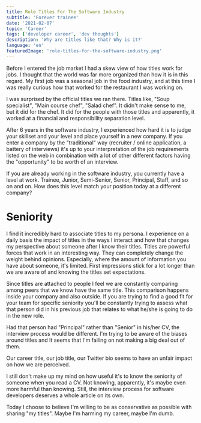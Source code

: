 ```yaml
---
title: Role Titles For The Software Industry
subtitle: 'Forever trainee'
date: '2021-02-07'
topic: 'Career'
tags: ['developer career', 'dev thoughts']
description: 'Why are titles like that? Why is it?'
language: 'en'
featuredImage: 'role-titles-for-the-software-industry.png'
---
```


Before I entered the job market I had a skew view of how titles work for jobs. I thought that the world was far more organized than how it is in this regard. My first job was a seasonal job in the food industry, and at this time I was really curious how that worked for the restaurant I was working on.

I was surprised by the official titles we ran there. Titles like, "Soup specialist", "Main course chef", "Salad chef". It didn't make sense to me, but it did for the chef. It did for the people with those titles and apparently, it worked at a financial and responsibility separation level.

After 6 years in the software industry, I experienced how hard it is to judge your skillset and your level and place yourself in a new company. If you enter a company by the "traditional" way (recruiter / online application, a battery of interviews) it's up to your interpretation of the job requirements listed on the web in combination with a lot of other different factors having the "opportunity" to be worth of an interview.

If you are already working in the software industry, you currently have a level at work. Trainee, Junior, Semi-Senior, Senior, Principal, Staff, and so on and on. How does this level match your position today at a different company?

# Seniority

I find it incredibly hard to associate titles to my persona. I experience on a daily basis the impact of titles in the ways I interact and how that changes my perspective about someone after I know their titles. Titles are powerful forces that work in an interesting way. They can completely change the weight behind opinions. Especially, where the amount of information you have about someone, it's limited. First impressions stick for a lot longer than we are aware of and knowing the titles set expectations.

Since titles are attached to people I feel we are constantly comparing among peers that we know have the same title. This comparison happens inside your company and also outside. If you are trying to find a good fit for your team for specific seniority you'll be constantly trying to assess what that person did in his previous job that relates to what he/she is going to do in the new role.

Had that person had "Principal" rather than "Senior" in his/her CV, the interview process would be different. I'm trying to be aware of the biases around titles and It seems that I'm failing on not making a big deal out of them.

Our career title, our job title, our Twitter bio seems to have an unfair impact on how we are perceived.

I still don't make up my mind on how useful it's to know the seniority of someone when you read a CV. Not knowing, apparently, it's maybe even more harmful than knowing. Still, the interview process for software developers deserves a whole article on its own.

Today I choose to believe I'm willing to be as conservative as possible with sharing "my titles". Maybe I'm harming my career, maybe I'm dumb.
